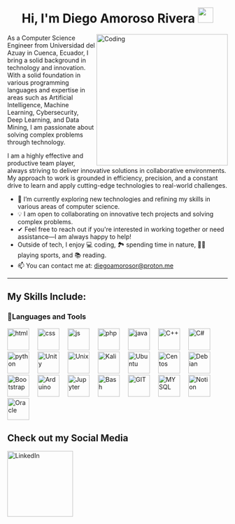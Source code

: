 <h1 align="center"><b>Hi, I'm Diego Amoroso Rivera</b> <img src="https://media.giphy.com/media/hvRJCLFzcasrR4ia7z/giphy.gif" width="35"></h1>

<img align="right" width=300px alt="Coding" src="https://i.pinimg.com/originals/18/c8/61/18c8610acd417bcabce5c4fbfa1829fd.gif" /> 

As a Computer Science Engineer from Universidad del Azuay in Cuenca, Ecuador, I bring a solid background in technology and innovation. With a solid foundation in various programming languages and expertise in areas such as Artificial Intelligence, Machine Learning, Cybersecurity, Deep Learning, and Data Mining, I am passionate about solving complex problems through technology. 

I am a highly effective and productive team player, always striving to deliver innovative solutions in collaborative environments. My approach to work is grounded in efficiency, precision, and a constant drive to learn and apply cutting-edge technologies to real-world challenges.

- 🚀 I’m currently exploring new technologies and refining my skills in various areas of computer science.
- 💡 I am open to collaborating on innovative tech projects and solving complex problems.
- ✔ Feel free to reach out if you're interested in working together or need assistance—I am always happy to help!
- Outside of tech, I enjoy 💻 coding, 🏞️ spending time in nature, 🏋️‍♂️ playing sports, and 📚 reading.
- 📫 You can contact me at: <a href="mailto:diegoamorosor@proton.me">diegoamorosor@proton.me</a>

---
## My Skills Include:
<h3>🧰Languages and Tools</h4>
<span>
  <img align"left" alt="html" width="50px" style="padding-right:15px" src="https://cdn.jsdelivr.net/gh/devicons/devicon@latest/icons/html5/html5-original.svg">
  <img align"left" alt="css" width="50px" style="padding-right:15px" src="https://cdn.jsdelivr.net/gh/devicons/devicon@latest/icons/css3/css3-original.svg">
  <img align"left" alt="js" width="50px" style="padding-right:15px" src="https://cdn.jsdelivr.net/gh/devicons/devicon@latest/icons/javascript/javascript-original.svg">
  <img align"left" alt="php" width="50px" style="padding-right:15px" src="https://cdn.jsdelivr.net/gh/devicons/devicon@latest/icons/php/php-original.svg">
  <img align"left" alt="java" width="50px" style="padding-right:15px" src="https://cdn.jsdelivr.net/gh/devicons/devicon@latest/icons/java/java-original.svg">
  <img align"left" alt="C++" width="50px" style="padding-right:15px" src="https://cdn.jsdelivr.net/gh/devicons/devicon@latest/icons/cplusplus/cplusplus-original.svg">
  <img align"left" alt="C#" width="50px" style="padding-right:15px" src="https://cdn.jsdelivr.net/gh/devicons/devicon@latest/icons/csharp/csharp-plain.svg">
  <img align"left" alt="python" width="50px" style="padding-right:15px" src="https://cdn.jsdelivr.net/gh/devicons/devicon@latest/icons/python/python-original.svg">
  <img align"left" alt="Unity" width="50px" style="padding-right:15px" src="https://cdn.jsdelivr.net/gh/devicons/devicon@latest/icons/unity/unity-original.svg">
  <img align"left" alt="Unix" width="50px" style="padding-right:15px" src="https://cdn.jsdelivr.net/gh/devicons/devicon@latest/icons/linux/linux-original.svg">
  <img align"left" alt="Kali" width="50px" style="padding-right:15px" src="https://img.icons8.com/?size=100&id=101665&format=png&color=000000">
   <img align"left" alt="Ubuntu" width="50px" style="padding-right:15px" src="https://cdn.jsdelivr.net/gh/devicons/devicon@latest/icons/ubuntu/ubuntu-original.svg">
  <img align"left" alt="Centos" width="50px" style="padding-right:15px" src="https://cdn.jsdelivr.net/gh/devicons/devicon@latest/icons/centos/centos-original.svg">
  <img align"left" alt="Debian" width="50px" style="padding-right:15px" src="https://cdn.jsdelivr.net/gh/devicons/devicon@latest/icons/debian/debian-original.svg">
  <img align"left" alt="Bootstrap" width="50px" style="padding-right:15px" src="https://cdn.jsdelivr.net/gh/devicons/devicon@latest/icons/bootstrap/bootstrap-original.svg">
  <img align"left" alt="Arduino" width="50px" style="padding-right:15px" src="https://cdn.jsdelivr.net/gh/devicons/devicon@latest/icons/arduino/arduino-original.svg">
  <img align"left" alt="Jupyter" width="50px" style="padding-right:15px" src="https://cdn.jsdelivr.net/gh/devicons/devicon@latest/icons/jupyter/jupyter-original.svg">
  <img align"left" alt="Bash" width="50px" style="padding-right:15px" src="https://cdn.jsdelivr.net/gh/devicons/devicon@latest/icons/bash/bash-original.svg">
  <img align"left" alt="GIT" width="50px" style="padding-right:15px" src="https://cdn.jsdelivr.net/gh/devicons/devicon@latest/icons/git/git-original.svg">
  <img align"left" alt="MYSQL" width="50px" style="padding-right:15px" src="https://cdn.jsdelivr.net/gh/devicons/devicon@latest/icons/mysql/mysql-original-wordmark.svg">
  <img align"left" alt="Notion" width="50px" style="padding-right:15px" src="https://cdn.jsdelivr.net/gh/devicons/devicon@latest/icons/notion/notion-original.svg">
  <img align"left" alt="Oracle" width="50px" style="padding-right:15px" src="https://cdn.jsdelivr.net/gh/devicons/devicon@latest/icons/oracle/oracle-original.svg">
</span>

## Check out my Social Media

<a href="https://www.linkedin.com/in/diegoamorosor/" target="_blank">
  <img width="150px" src="https://img.shields.io/badge/LinkedIn-%230077B5.svg?style=for-the-badge&logo=linkedin&logoColor=white" alt="LinkedIn">
</a>
